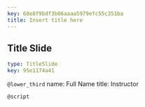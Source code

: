 ```yaml
---
key: 60e8f9bdf3b06aaaa5979efc55c351ba
title: Insert title here
---
```


## Title Slide

```yaml
type: TitleSlide
key: 95e1174a41
```

`@lower_third`
name: Full Name
title: Instructor

`@script`
